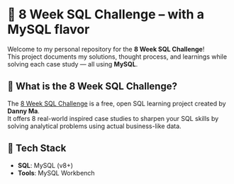 # 🧠 8 Week SQL Challenge – with a MySQL flavor

Welcome to my personal repository for the **8 Week SQL Challenge**!  
This project documents my solutions, thought process, and learnings while solving each case study — all using **MySQL**.

## 📍 What is the 8 Week SQL Challenge?

The [8 Week SQL Challenge](https://8weeksqlchallenge.com/) is a free, open SQL learning project created by **Danny Ma**.  
It offers 8 real-world inspired case studies to sharpen your SQL skills by solving analytical problems using actual business-like data.

## 🔧 Tech Stack

- **SQL**: MySQL (v8+)
- **Tools**: MySQL Workbench
